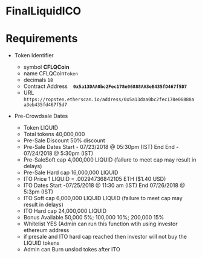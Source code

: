 # FinalLiquidICO

<h1>Requirements</h1>
<ul>
<li>
<p>Token Identifier</p>
<ul>
<li>symbol <strong>CFLQCoin</strong></li>
<li>name CFLQCoin<code>Token</code></li>
<li>decimals&nbsp;<code>18</code></li>
<li>Contract Address &nbsp;<code> <strong>0x5a13DAA0bc2Fec178e06888AA3eB435fD467f5D7</strong></code></li>
<li>URL <code>https://ropsten.etherscan.io/address/0x5a13daa0bc2fec178e06888aa3eb435fd467f5d7</code></li>
</ul>
</li>
<li>
<p>Pre-Crowdsale Dates</p>
<ul>
<li>Token LIQUID</li>
<li>Total tokens 40,000,000</li>
<li>Pre-Sale Discount 50% discount</li>
<li>Pre-Sale Dates Start - 07/23/2018 @ 05:30pm (IST) End End - 07/24/2018 @ 5:30pm (IST)</li>
<li>Pre-SaleSoft cap 4,000,000 LIQUID (failure to meet cap may result in delays)</li>
<li>Pre-Sale Hard cap 16,000,000 LIQUID</li>
<li>ITO Price 1 LIQUID = .00294736842105 ETH ($1.40 USD)</li>
<li>ITO Dates Start -07/25/2018 @ 11:30 am (IST) End 07/26/2018 @ 5:3pm (IST)</li>
<li>ITO Soft cap 6,000,000 LIQUID LIQUID (failure to meet cap may result in delays)</li>
<li>ITO Hard cap 24,000,000 LIQUID</li>
<li>Bonus Available 50,000 5%; 100,000 10%; 200,000 15%</li>
<li>Whitelist YES (Admin can run this function wtih using investor ethereum address</li>
    <li> if presale and ITO hard cap reached then investor will not buy the LIQUID tokens</li>
  <li>Admin can Burn unslod tokes after ITO</li>
</ul>
</li>
</ul>
